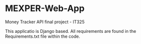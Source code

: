 # MEXPER-Web-App
Money Tracker API final project - IT325

This applicatio is Django based. All requirements are found in the Requirements.txt file within the code.
